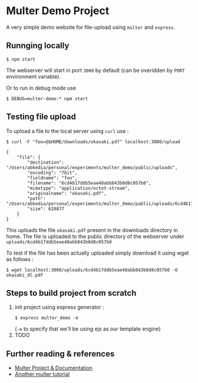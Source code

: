 # Multer Demo Project

A very simple demo website for file-upload using `multer` and `express`.

## Runnging locally

```
$ npm start
```
The webserver will start in port `3000` by default (can be overidden by `PORT` environment variable).

Or to run in debug mode use
```
$ DEBUG=multer-demo:* npm start
```

## Testing file upload

To upload a file to the local server using `curl` use :

```
$ curl -F "foo=@$HOME/downloads/okasaki.pdf" localhost:3000/upload

{
    "file": {
        "destination": "/Users/abkedia/personal/experiments/multer_demo/public/uploads",
        "encoding": "7bit",
        "fieldname": "foo",
        "filename": "6cd4b17ddb5eae48abb843b0d8c057b0",
        "mimetype": "application/octet-stream",
        "originalname": "okasaki.pdf",
        "path": "/Users/abkedia/personal/experiments/multer_demo/public/uploads/6cd4b17ddb5eae48abb843b0d8c057b0",
        "size": 628877
    }
}
```
This uploads the file `okasaki.pdf` present in the downloads directory in home. The file is uploaded to the public directory of the webserver under `uploads/6cd4b17ddb5eae48abb843b0d8c057b0`

To test if the file has been actually uploaded simply download it using wget as follows :

```
$ wget localhost:3000/uploads/6cd4b17ddb5eae48abb843b0d8c057b0 -O okasaki_dl.pdf
```

## Steps to build project from scratch
1. init project using express generator : 
	```
	$ express multer_demo -e
	```
	(`-e` to specify that we'll be using ejs as our template engine)
2. TODO


## Further reading & references
- [Multer Project & Documentation](https://github.com/expressjs/multer)
- [Another multer tutorial](https://scotch.io/tutorials/express-file-uploads-with-multer)
